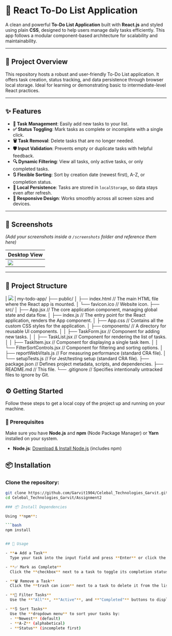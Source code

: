 # 📝 React To-Do List Application

A clean and powerful **To-Do List Application** built with **React.js** and styled using plain **CSS**, designed to help users manage daily tasks efficiently. This app follows a modular component-based architecture for scalability and maintainability.

---

## 🚀 Project Overview

This repository hosts a robust and user-friendly To-Do List application. It offers task creation, status tracking, and data persistence through browser local storage. Ideal for learning or demonstrating basic to intermediate-level React practices.

---

## ✨ Features

- **🧾 Task Management**: Easily add new tasks to your list.
- **✅ Status Toggling**: Mark tasks as complete or incomplete with a single click.
- **🗑️ Task Removal**: Delete tasks that are no longer needed.
- **🛡️ Input Validation**: Prevents empty or duplicate tasks with helpful feedback.
- **🔍 Dynamic Filtering**: View all tasks, only active tasks, or only completed tasks.
- **🔃 Flexible Sorting**: Sort by creation date (newest first), A-Z, or completion status.
- **💾 Local Persistence**: Tasks are stored in `localStorage`, so data stays even after refresh.
- **📱 Responsive Design**: Works smoothly across all screen sizes and devices.

---

## 📸 Screenshots

*(Add your screenshots inside a `/screenshots` folder and reference them here)*

| Desktop View               
|----------------------------
| ![](.todo.png) | 

---

## 📁 Project Structure
| ![](.todo.png) | 
my-todo-app/
├── public/
│   ├── index.html       // The main HTML file where the React app is mounted.
│   └── favicon.ico      // Website icon.
├── src/
│   ├── App.jsx          // The core application component, managing global state and data flow.
│   ├── index.js         // The entry point for the React application, renders the App component.
│   ├── App.css          // Contains all the custom CSS styles for the application.
│   ├── components/      // A directory for reusable UI components.
│   │   ├── TaskForm.jsx           // Component for adding new tasks.
│   │   ├── TaskList.jsx           // Component for rendering the list of tasks.
│   │   ├── TaskItem.jsx           // Component for displaying a single task item.
│   │   └── FilterSortControls.jsx // Component for filtering and sorting options.
│   ├── reportWebVitals.js // For measuring performance (standard CRA file).
│   └── setupTests.js      // For Jest/testing setup (standard CRA file).
├── package.json         // Defines project metadata, scripts, and dependencies.
├── README.md            // This file.
└── .gitignore           // Specifies intentionally untracked files to ignore by Git.

## ⚙️ Getting Started

Follow these steps to get a local copy of the project up and running on your machine.

### 🔧 Prerequisites

Make sure you have **Node.js** and **npm** (Node Package Manager) or **Yarn** installed on your system.

- **Node.js**: [Download & Install Node.js](https://nodejs.org/) (includes npm)


## 📦 Installation

### Clone the repository:

```bash
git clone https://github.com/Garvit1904/Celebal_Technologies_Garvit.git
cd Celebal_Technologies_Garvit/Assignment2

### 📦 Install Dependencies

Using **npm**:

```bash
npm install


## 🎯 Usage

- **➕ Add a Task**  
  Type your task into the input field and press **Enter** or click the **"Add Task"** button.

- **✅ Mark as Complete**  
  Click the **checkbox** next to a task to toggle its completion status.

- **🗑️ Remove a Task**  
  Click the **trash can icon** next to a task to delete it from the list.

- **📂 Filter Tasks**  
  Use the **"All"**, **"Active"**, and **"Completed"** buttons to display tasks based on their status.

- **🔃 Sort Tasks**  
  Use the **dropdown menu** to sort your tasks by:
  - **Newest** (default)
  - **A-Z** (alphabetical)
  - **Status** (incomplete first)


